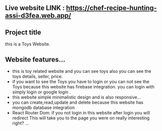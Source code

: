 ## Live website LINK : https://chef-recipe-hunting-assi-d3fea.web.app/

## Project title 
this is a Toys Website. 

## Website features...
* this is toy related website and you can see toys also you can see the toys details, seller, price. 
* if you want to see the Toys you have to login or you can not see the Toys because this website has firebase integration. you can login with simply login or google login .
* this website simple minimalistic design and is also responsive...
* you can create,read,update and delete because this website has mongodb database integration 
* React Router Dom:  if you not login in this website after login you will redirect This will take you to the page you were on
really interesting right?
...
   